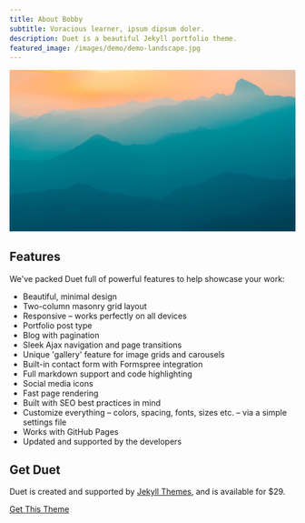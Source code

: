 ```yaml
---
title: About Bobby
subtitle: Voracious learner, ipsum dipsum doler.
description: Duet is a beautiful Jekyll portfolio theme.
featured_image: /images/demo/demo-landscape.jpg
---
```


![](/images/demo/demo-landscape.jpg)

## Features

We've packed Duet full of powerful features to help showcase your work:

* Beautiful, minimal design
* Two-column masonry grid layout
* Responsive – works perfectly on all devices
* Portfolio post type
* Blog with pagination
* Sleek Ajax navigation and page transitions
* Unique 'gallery' feature for image grids and carousels
* Built-in contact form with Formspree integration
* Full markdown support and code highlighting
* Social media icons
* Fast page rendering
* Built with SEO best practices in mind
* Customize everything – colors, spacing, fonts, sizes etc. – via a simple settings file
* Works with GitHub Pages
* Updated and supported by the developers

## Get Duet

Duet is created and supported by [Jekyll Themes](https://jekyllthemes.io), and is available for $29.

<a href="https://jekyllthemes.io/theme/duet-portfolio-jekyll-theme" class="button button--large">Get This Theme</a>
